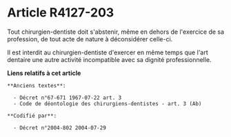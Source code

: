 # Article R4127-203

Tout chirurgien-dentiste doit s'abstenir, même en dehors de l'exercice de sa profession, de tout acte de nature à
déconsidérer celle-ci.

Il est interdit au chirurgien-dentiste d'exercer en même temps que l'art dentaire une autre activité incompatible avec sa
dignité professionnelle.

**Liens relatifs à cet article**

	**Anciens textes**:

	  - Décret n°67-671 1967-07-22 art. 3
	  - Code de déontologie des chirurgiens-dentistes - art. 3 (Ab)

	**Codifié par**:

	  - Décret n°2004-802 2004-07-29
